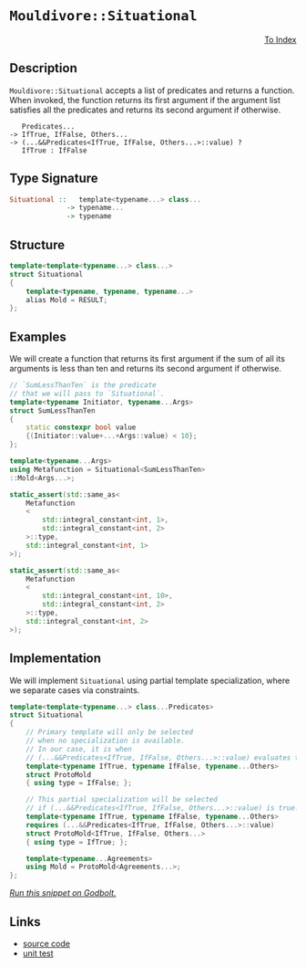 <!-- Copyright 2024 Feng Mofan
SPDX-License-Identifier: Apache-2.0 -->

# `Mouldivore::Situational`

<p style='text-align: right;'><a href="../../../facilities/metafunctions.md#mouldivore-situational">To Index</a></p>

## Description

`Mouldivore::Situational` accepts a list of predicates and returns a function.
When invoked, the function returns its first argument if the argument list satisfies all the predicates and returns its second argument if otherwise.

<pre><code>   Predicates...
-> IfTrue, IfFalse, Others...
-> (...&&Predicates&lt;IfTrue, IfFalse, Others...&gt;::value) ?
   IfTrue : IfFalse</code></pre>

## Type Signature

```Haskell
Situational ::   template<typename...> class...
              -> typename...
              -> typename
```

## Structure

```C++
template<template<typename...> class...>
struct Situational
{
    template<typename, typename, typename...>
    alias Mold = RESULT;
};
```

## Examples

We will create a function that returns its first argument if the sum of all its arguments is less than ten and returns its second argument if otherwise.

```C++
// `SumLessThanTen` is the predicate
// that we will pass to `Situational`.
template<typename Initiator, typename...Args>
struct SumLessThanTen
{
    static constexpr bool value
    {(Initiator::value+...+Args::value) < 10};
};

template<typename...Args>
using Metafunction = Situational<SumLessThanTen>
::Mold<Args...>;

static_assert(std::same_as<
    Metafunction
    <
        std::integral_constant<int, 1>,
        std::integral_constant<int, 2>
    >::type,
    std::integral_constant<int, 1>
>);

static_assert(std::same_as<
    Metafunction
    <
        std::integral_constant<int, 10>,
        std::integral_constant<int, 2>
    >::type,
    std::integral_constant<int, 2>
>);
```

## Implementation

We will implement `Situational` using partial template specialization, where we separate cases via constraints.

```C++
template<template<typename...> class...Predicates>
struct Situational
{
    // Primary template will only be selected
    // when no specialization is available.
    // In our case, it is when
    // (...&&Predicates<IfTrue, IfFalse, Others...>::value) evaluates to false.
    template<typename IfTrue, typename IfFalse, typename...Others>
    struct ProtoMold
    { using type = IfFalse; };

    // This partial specialization will be selected
    // if (...&&Predicates<IfTrue, IfFalse, Others...>::value) is true.
    template<typename IfTrue, typename IfFalse, typename...Others>
    requires (...&&Predicates<IfTrue, IfFalse, Others...>::value)
    struct ProtoMold<IfTrue, IfFalse, Others...> 
    { using type = IfTrue; };

    template<typename...Agreements>
    using Mold = ProtoMold<Agreements...>;
};
```

[*Run this snippet on Godbolt.*](https://godbolt.org/#z:OYLghAFBqd5QCxAYwPYBMCmBRdBLAF1QCcAaPECAMzwBtMA7AQwFtMQByARg9KtQYEAysib0QXACx8BBAKoBnTAAUAHpwAMvAFYTStJg1DIApACYAQuYukl9ZATwDKjdAGFUtAK4sGIAMykrgAyeAyYAHI%2BAEaYxCBmXKQADqgKhE4MHt6%2BeqnpjgKh4VEssfFJdpgOmUIETMQE2T5%2BgVU1AnUNBMWRMXEJlfWNzblD3b2l5RIAlLaoXsTI7BwEmCzJBmsm/m5rG1uYO3sAnsmMrJgAdDc72ADUyAYKCjdXysSY%2BKJrCncmGgAggoCMQvA57kJCF4mIVmLQAYCTAB2KxA%2B4Y%2B4Aeix9w%2BeBYDRO932m1hmHuAHc6LR7gJaMTYvd2mt0IjMdjcZSEIx7gxUMzzsg8GI8AAvWGZe54BT3JgANyYdCY0XoV3ZmJx9wAkgw6YtHkwlKRpQRpbLuYwNRitRA3uYAGyOj5fPA/TB/XbaqgAFTBmBN3oAYmJjfcAPIEHnEV63fzYEAgRXeTAze6YZMw34kgVUUPXa0k9Zk7a7AhnC5sHW%2B/0m8vnZhV4P5usVxvXG6R6Oe7CFkFgiEfVBEACynjZ6MxKIs9y86SMJIr9x2ABFqyHaEodjOUSvt4jC1qfQgZfdkt0RbSFELL%2BLJQIqTT7kyWV9D7i8FR7nbbmYnX%2BXW%2BclPTcb0/S8AN1xbCMoziWN1XjRNM1Tc0SX9dVJwxUlDmOetKwpMDa0XBtLigzdILw9s3i7OD/kw%2B5PgARy8PBPllH91T/Z1PiA35jkIiDAyoDcwxomN7UQpMxAgmY%2B1BcEzSHUdx34mtBLI0TYPEuMHkLadZ3nYBiIpVdq3Ao5/B3ZE90sg96Ow8lcLbS43kBYBPnWRgCB7Qs5zCIyx1odBl38NclNQQK2V2NyPLYQR4P%2BWygV3fdkqBLEACosuynLcqxRFMuy%2B4fQ9bz7hy/L0ty6qKrspEzH8MIni8LAQrcNAGGWZJvLopF0txEwHQ0IQfGCD0FGPQwSoYQaNFQ2Czx4t1HP6kkEFhKkKWpWhaXPF4c2XIaoQILNMjEWaMMBBzS1OEimwYDJYRIVs7o7K5AWIYAfKBfsFMhUbxsmhhpoPVE5MlZBHgEEFMFUZJiGfVBPHuZC9NRCBdUeoh4iklNrHtSwPq%2BpDpJQ457i4DQUqSpFrNSvqruLHCy2cthXM%2B77AT8hcR0weoqC8Tq4RCtdjtOgRzt2EaWDGl4gZB%2BNEUTSLjiJhLFZpxEQQhgB9I0lEaCAQXQRMFEuPWQMLXn%2BcFjoZvo45Cw5Y3EzCNZ3LEHWOu1wRjjdk0uDuUgncxF2QDdzAPdoL3ofqX3dn9%2B4zF6jk7kTPDg/osOI6jmOGB9gg/cEAPeruWTNZ%2B%2BpHGQC2DYII2CBNkAzbYC3Hfo62mAFoXMj03YQ4xbPBEj4hPe9uPC4T4uKap%2BNM8BDlncb13h9z8fDEntxE%2BTxWHckjO5KbnPR%2Bj9f4636ed97ZL43LiwODmWhOAAVl4PwOC0UhUE4NxrGsZkFhLBMg1HgpACCaAfnMAA1iAB0/grj%2BAdFwZEAAOZ%2BABOSQKDUHPzMMiZ%2B%2BhOCSF4CwCQGgNCkHfp/b%2BHBeAKBABQ8BH8H6kDgLAGAiAQALAIMkLwBByCUDQBsOgcQIiXE4KoFBDoAC0DpJD3GAMgSGUgrhmF4K6bGeATZJH4IIEQYh2BSBkIIRQKh1DMNILoJIlJR7JE4DwR%2BL834QK/pwcMfDeFmlQF%2BSRMi5EKKURTSQqjvweGEfQBG5h/BcBmLwJhWg5gQCQEI5IIiyAUAgCktJIBgBSDMHwOgawYyUGiC46IYQiT2N4OU5gxATjhmiNoaoTDQFCLigQcMDAGQuKwNELwwA3BiE3FU0gWBCRGHEBY/Anwajyg9C42G1Q%2BErFARHJ%2BFjaB4GiKPOpHgsAuNBASEZcziDRDSJgFc6xDDAE2UYCBcwqAGC%2BgANTwJgSk4YGwjN0cIUQ4gjE/NMWoFxVj9DXJQH/Sw%2Bgtn0MgHMVA3VMj0I4NI42q5TCWGsGYahJziBaPmXC2wmB7BwhcAwdwngWh6BCGEPoZQBhJHyBkAQow/CMrSMyhgkx%2BgVCJSS2owwmiUrGHy5pAqJi0qmAy2wgrWV6G1o0bl9KKhzAUIA5YsxCEcFfpQlxND7i%2BNkfIxRyjglmG/LgQgJBlwgNiWA%2B5cweRMCwPECA0CQCSHgeg/wyJJAaEkGYSQQ0NDPwdOgrVxDSCkOiVcJBDoUHoJQVwB0z9JBcAwYg3VFiaF0IYfa5hiSOFJK4R4vhAjMmoHCaI8RHAGgsHlMiaRTBHgGAXFwdBVwuBXE/hokgWi9A/P0f86QgKlDAosbofJNimB2O4Cw9ZOqqG8Boe4nhfC6RfjrQ2ptLbrkUw7V2uaEAwmpIiTa/wZg7XxJYcWrJETy13oGFuxtTxrntspgU2gRT6EQFKRYmplS52kAA3UhpTSHAjLaV5Tp3SpmYD6QMoZyLQFjOuZMz%2B0yxVzORT21QSy1gjLWS4zZ2yiR7JWJ/Q5pCgMnLOUoS54ybn%2BXuXwJ5ChXnvM%2BYwb5sgh2GJHbIIF5jP6TrBXcjFVgoUkdhW6r%2BiLoacFRY3dFkKLDYuXbi/FMnVXErFc4CArg5VJBpSUHleQOVwiMykCzmQlXTEqLpu2XQRjCrZaKpzgq7PSoVUKnIbmfNeZVfMRYGqYlasXXqzgcpiD1sbc219baD3dotfgbG56YlxIdaQJ1LrKCOI4JG6NHb/X4PQciZE/gA1BrTVm6hnBc2MJY2wzh3DPEPsrae6tbBOB1v8SwBQ8pIbynbVcQ4IJ1Gpb7do4xvyDESAEyYsdwmdABFINO2dDjwvOOzW40tXjN0xb6wNobI2xtmmPR1tJ57/BXqa8ky796MmPviIN5IyQdbDfQTrM7etDsjsKXBEpZSKl1JGSB%2BpjTmmQcre0mDJwenwf6YMnayHeCoYmRRtHrEsPzIsYs5AyzCPD3WZ/EjOyTjkYOXi6joDaPnIY2h5jBbWNMBeW8j5XygODr%2BfxmbQmQWrdbcYVT0Lojabk3CZFWIXYSaxTiuIeKsDi5ZJkMlFK/PUvJYF8zBRMhWaZXCbXDn%2BWdFla5%2BVjm4TOZ6JKsz4wXMa/tzb0zyrNVqpC4Y/LEWdscGiywI7g2UaneAudy1aWokZfzQkx1mBnUDFk%2BswrCQO3%2BH8M/Z%2B/rKYaFT8ieNtXl31dsHm69Mx3WINjf4FBiQ/XPy4NX5ESR1n%2BG23V2hUfIFarUfn1xbeS9zBOekZwkggA%3D%3D)

## Links

- [source code](../../../../conceptrodon/mouldivore/situational.hpp)
- [unit test](../../../../tests/unit/metafunctions/mouldivore/situational.test.hpp)
